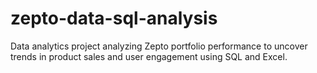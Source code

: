 # zepto-data-sql-analysis
Data analytics project analyzing Zepto portfolio performance to uncover trends in product sales and user engagement using SQL and Excel.
